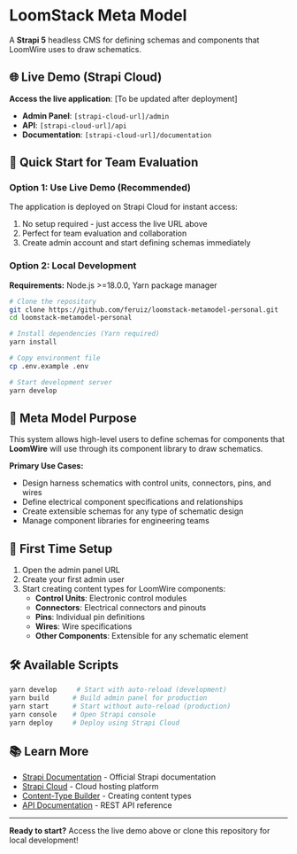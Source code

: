 # LoomStack Meta Model

A **Strapi 5** headless CMS for defining schemas and components that LoomWire uses to draw schematics.

## 🌐 Live Demo (Strapi Cloud)

**Access the live application**: [To be updated after deployment]

- **Admin Panel**: `[strapi-cloud-url]/admin`
- **API**: `[strapi-cloud-url]/api`
- **Documentation**: `[strapi-cloud-url]/documentation`

## 🚀 Quick Start for Team Evaluation

### Option 1: Use Live Demo (Recommended)
The application is deployed on Strapi Cloud for instant access:
1. No setup required - just access the live URL above
2. Perfect for team evaluation and collaboration
3. Create admin account and start defining schemas immediately

### Option 2: Local Development
**Requirements:** Node.js >=18.0.0, Yarn package manager

```bash
# Clone the repository
git clone https://github.com/feruiz/loomstack-metamodel-personal.git
cd loomstack-metamodel-personal

# Install dependencies (Yarn required)
yarn install

# Copy environment file
cp .env.example .env

# Start development server
yarn develop
```

## 🎯 Meta Model Purpose

This system allows high-level users to define schemas for components that **LoomWire** will use through its component library to draw schematics.

**Primary Use Cases:**
- Design harness schematics with control units, connectors, pins, and wires
- Define electrical component specifications and relationships
- Create extensible schemas for any type of schematic design
- Manage component libraries for engineering teams

## 📝 First Time Setup

1. Open the admin panel URL
2. Create your first admin user
3. Start creating content types for LoomWire components:
   - **Control Units**: Electronic control modules
   - **Connectors**: Electrical connectors and pinouts
   - **Pins**: Individual pin definitions
   - **Wires**: Wire specifications
   - **Other Components**: Extensible for any schematic element

## 🛠️ Available Scripts

```bash
yarn develop     # Start with auto-reload (development)
yarn build      # Build admin panel for production
yarn start      # Start without auto-reload (production)
yarn console    # Open Strapi console
yarn deploy     # Deploy using Strapi Cloud
```

## 📚 Learn More

- [Strapi Documentation](https://docs.strapi.io) - Official Strapi documentation
- [Strapi Cloud](https://cloud.strapi.io) - Cloud hosting platform
- [Content-Type Builder](https://docs.strapi.io/user-docs/content-type-builder) - Creating content types
- [API Documentation](https://docs.strapi.io/dev-docs/api/rest) - REST API reference

---

**Ready to start?** Access the live demo above or clone this repository for local development!
